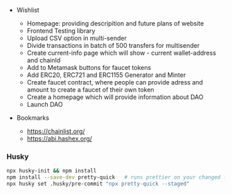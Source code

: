 - Wishlist

  - Homepage: providing descripition and future plans of website
  - Frontend Testing library
  - Upload CSV option in multi-sender
  - Divide transactions in batch of 500 transfers for multisender
  - Create current-info page which will show - current wallet-address and chainId
  - Add to Metamask buttons for faucet tokens
  - Add ERC20, ERC721 and ERC1155 Generator and Minter
  - Create faucet contract, where people can provide adress and amount to create a faucet of their own token
  - Create a homepage which will provide information about DAO
  - Launch DAO

- Bookmarks
  - https://chainlist.org/
  - https://abi.hashex.org/

### Husky

```bash
npx husky-init && npm install
npm install --save-dev pretty-quick   # runs prettier on your changed files
npx husky set .husky/pre-commit "npx pretty-quick --staged"
```
